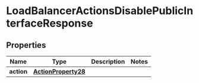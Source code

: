 

# LoadBalancerActionsDisablePublicInterfaceResponse


## Properties

| Name | Type | Description | Notes |
|------------ | ------------- | ------------- | -------------|
|**action** | [**ActionProperty28**](ActionProperty28.md) |  |  |



